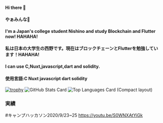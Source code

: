 #### Hi there 👋
#### やぁみんな👋
#### I'm a Japan's college student Nishino and study Blockchain and Flutter now! HAHAHA!
#### 私は日本の大学生の西野です。現在はブロックチェーンとFlutterを勉強しています！HAHAHA!
#### I can use C,Nuxt,javascript,dart and solidity.
#### 使用言語:C Nuxt javascript dart solidity

<!--
**Nishino0719/Nishino0719** is a ✨ _special_ ✨ repository because its `README.md` (this file) appears on your GitHub profile.

Here are some ideas to get you started:

- 🔭 I’m currently working on ...
- 🌱 I’m currently learning ...
- 👯 I’m looking to collaborate on ...
- 🤔 I’m looking for help with ...
- 💬 Ask me about ...
- 📫 How to reach me: ...
- 😄 Pronouns: ...
- ⚡ Fun fact: ...
-->
[![trophy](https://github-profile-trophy.vercel.app/?username=Nishino0719)](https://github.com/ryo-ma/github-profile-trophy)
![GitHub Stats Card](https://github-readme-stats.vercel.app/api?username=Nishino0719)
![Top Languages Card (Compact layout)](https://github-readme-stats.vercel.app/api/top-langs/?username=Nishino0719&layout=compact)


### 実績
#キャンプハッカソン2020/9/23~25
https://youtu.be/S0WNXAtYiGk
